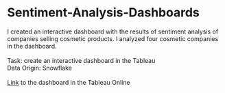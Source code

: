 # Sentiment-Analysis-Dashboards
I created an interactive dashboard with the results of sentiment analysis of companies selling cosmetic products. I analyzed four cosmetic companies in the dashboard. <br> <br>
Task: create an interactive dashboard in the Tableau <br>
Data Origin: Snowflake <br> <br>
[Link](https://prod-useast-b.online.tableau.com/#/site/dsba5122fall2021/workbooks/433470?:origin=card_share_link) to the dashboard in the Tableau Online <br>
